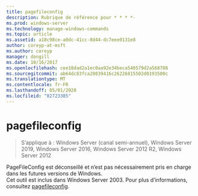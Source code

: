 ```yaml
---
title: pagefileconfig
description: Rubrique de référence pour * * * *-
ms.prod: windows-server
ms.technology: manage-windows-commands
ms.topic: article
ms.assetid: a18c98ce-a0dc-41cc-8d44-dc7eee0131e8
author: coreyp-at-msft
ms.author: coreyp
manager: dongill
ms.date: 10/16/2017
ms.openlocfilehash: cee18dad2a1ec0aa92e34beca540579d2a568708
ms.sourcegitcommit: ab64dc83fca28039416c26226815502d0193500c
ms.translationtype: MT
ms.contentlocale: fr-FR
ms.lasthandoff: 05/01/2020
ms.locfileid: "82723385"
---
```

# <a name="pagefileconfig"></a>pagefileconfig

> S’applique à : Windows Server (canal semi-annuel), Windows Server 2019, Windows Server 2016, Windows Server 2012 R2, Windows Server 2012

PageFileConfig est déconseillé et n’est pas nécessairement pris en charge dans les futures versions de Windows.  
Cet outil est inclus dans Windows Server 2003. Pour plus d’informations, consultez [pagefileconfig](https://technet.microsoft.com/library/cc772827.aspx).  
